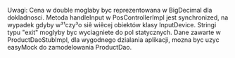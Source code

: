 Uwagi:
Cena w double moglaby byc reprezentowana w BigDecimal dla dokladnosci.
Metoda handleInput w PosControllerImpl jest synchronized, na wypadek gdyby w³¹czy³o siê wiêcej obiektów klasy InputDevice.
Stringi typu "exit" moglyby byc wyciagniete do pol statycznych.
Dane zawarte w ProductDaoStubImpl, dla wygodnego dzialania aplikacji, mozna byc uzyc easyMock do zamodelowania ProductDao.
